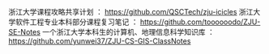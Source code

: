 浙江大学课程攻略共享计划 ： https://github.com/QSCTech/zju-icicles
浙江大学软件工程专业本科部分课程复习笔记 ： https://github.com/toooooodo/ZJU-SE-Notes
一个浙江大学本科生的计算机、地理信息科学知识库  ：https://github.com/yunwei37/ZJU-CS-GIS-ClassNotes
